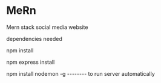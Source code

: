 # MeRn
Mern stack social media website

dependencies needed

npm install

npm express install

 npm install nodemon -g -------- to run server automatically